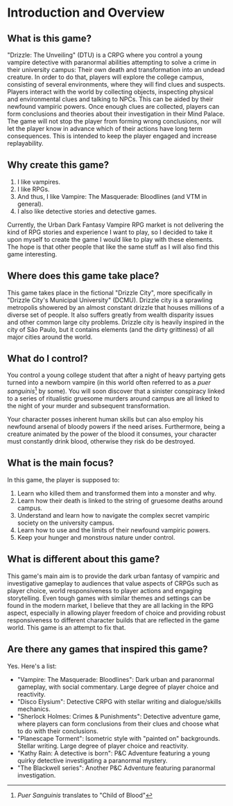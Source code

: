 # Introduction and Overview

## What is this game?

"Drizzle: The Unveiling" (DTU) is a CRPG where you control a young vampire detective with paranormal abilities attempting to solve a crime in their university campus: Their own death and transformation into an undead creature. In order to do that, players will explore the college campus, consisting of several environments, where they will find clues and suspects. Players interact with the world by collecting objects, inspecting physical and environmental clues and talking to NPCs. This can be aided by their newfound vampiric powers. Once enough clues are collected, players can form conclusions and theories about their investigation in their Mind Palace. The game will not stop the player from forming wrong conclusions, nor will let the player know in advance which of their actions have long term consequences. This is intended to keep the player engaged and increase replayability.

## Why create this game?

1. I like vampires.
2. I like RPGs.
3. And thus, I like Vampire: The Masquerade: Bloodlines (and VTM in general).
4. I also like detective stories and detective games.

Currently, the Urban Dark Fantasy Vampire RPG market is not delivering the kind of RPG stories and experience I want to play, so I decided to take it upon myself to create the game I would like to play with these elements. The hope is that other people that like the same stuff as I will also find this game interesting.

## Where does this game take place?

This game takes place in the fictional "Drizzle City", more specifically in "Drizzle City's Municipal University" (DCMU). Drizzle city is a sprawling metropolis showered by an almost constant drizzle that houses millions of a diverse set of people. It also suffers greatly from wealth disparity issues and other common large city problems. Drizzle city is heavily inspired in the city of São Paulo, but it contains elements (and the dirty grittiness) of all major cities around the world. 

## What do I control?

You control a young college student that after a night of heavy partying gets turned into a newborn vampire (in this world often referred to as a *puer sanguinis*[^1] by some). You will soon discover that a sinister conspiracy linked to a series of ritualistic gruesome murders around campus are all linked to the night of your murder and subsequent transformation.

Your character posses inherent human skills but can also employ his newfound arsenal of bloody powers if the need arises. Furthermore, being a creature animated by the power of the blood it consumes, your character must constantly drink blood, otherwise they risk do be destroyed.

[^1]: *Puer Sanguinis* translates to "Child of Blood"

## What is the main focus?

In this game, the player is supposed to:

1. Learn who killed them and transformed them into a monster and why.
2. Learn how their death is linked to the string of gruesome deaths around campus.
3. Understand and learn how to navigate the complex secret vampiric society on the university campus.
4. Learn how to use and the limits of their newfound vampiric powers.
5. Keep your hunger and monstrous nature under control.


## What is different about this game?

This game's main aim is to provide the dark urban fantasy of vampiric and investigative gameplay to audiences that value aspects of CRPGs such as player choice, world responsiveness to player actions and engaging storytelling. Even tough games with similar themes and settings can be found in the modern market, I believe that they are all lacking in the RPG aspect, especially in allowing player freedom of choice and providing robust responsiveness to different character builds that are reflected in the game world. This game is an attempt to fix that.

## Are there any games that inspired this game?

Yes. Here's a list:

- "Vampire: The Masquerade: Bloodlines": Dark urban and paranormal gameplay, with social commentary. Large degree of player choice and reactivity.
- "Disco Elysium": Detective CRPG with stellar writing and dialogue/skills mechanics.
- "Sherlock Holmes: Crimes & Punishments": Detective adventure game, where players can form conclusions from their clues and choose what to do with their conclusions.
- "Planescape Torment": Isometric style with "painted on" backgrounds. Stellar writing. Large degree of player choice and reactivity.
- "Kathy Rain: A detective is born": P&C Adventure featuring a young quirky detective investigating a paranormal mystery.
- "The Blackwell series": Another P&C Adventure featuring paranormal investigation.